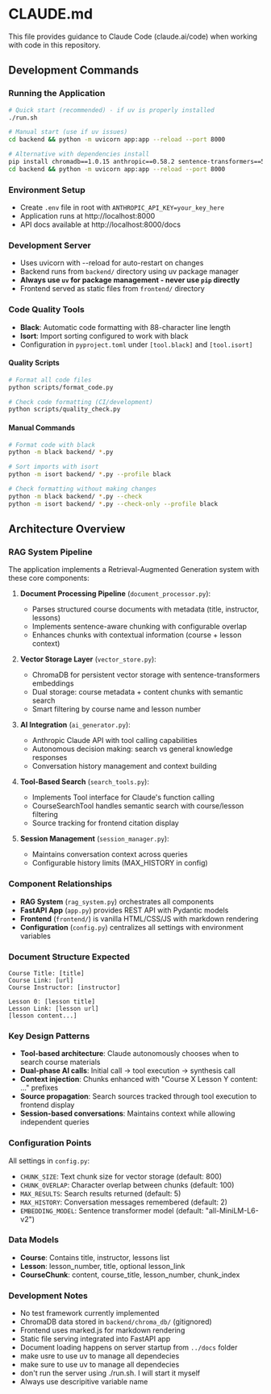 # CLAUDE.md

This file provides guidance to Claude Code (claude.ai/code) when working with code in this repository.

## Development Commands

### Running the Application

```bash
# Quick start (recommended) - if uv is properly installed
./run.sh

# Manual start (use if uv issues)
cd backend && python -m uvicorn app:app --reload --port 8000

# Alternative with dependencies install
pip install chromadb==1.0.15 anthropic==0.58.2 sentence-transformers==5.0.0 fastapi==0.116.1 uvicorn==0.35.0 python-multipart==0.0.20 python-dotenv==1.1.1
cd backend && python -m uvicorn app:app --reload --port 8000
```

### Environment Setup

- Create `.env` file in root with `ANTHROPIC_API_KEY=your_key_here`
- Application runs at http://localhost:8000
- API docs available at http://localhost:8000/docs

### Development Server

- Uses uvicorn with --reload for auto-restart on changes
- Backend runs from `backend/` directory using uv package manager
- **Always use `uv` for package management - never use `pip` directly**
- Frontend served as static files from `frontend/` directory

### Code Quality Tools

- **Black**: Automatic code formatting with 88-character line length
- **Isort**: Import sorting configured to work with black
- Configuration in `pyproject.toml` under `[tool.black]` and `[tool.isort]`

#### Quality Scripts

```bash
# Format all code files
python scripts/format_code.py

# Check code formatting (CI/development)
python scripts/quality_check.py
```

#### Manual Commands

```bash
# Format code with black
python -m black backend/ *.py

# Sort imports with isort
python -m isort backend/ *.py --profile black

# Check formatting without making changes
python -m black backend/ *.py --check
python -m isort backend/ *.py --check-only --profile black
```

## Architecture Overview

### RAG System Pipeline

The application implements a Retrieval-Augmented Generation system with these core components:

1. **Document Processing Pipeline** (`document_processor.py`):

   - Parses structured course documents with metadata (title, instructor, lessons)
   - Implements sentence-aware chunking with configurable overlap
   - Enhances chunks with contextual information (course + lesson context)

2. **Vector Storage Layer** (`vector_store.py`):

   - ChromaDB for persistent vector storage with sentence-transformers embeddings
   - Dual storage: course metadata + content chunks with semantic search
   - Smart filtering by course name and lesson number

3. **AI Integration** (`ai_generator.py`):

   - Anthropic Claude API with tool calling capabilities
   - Autonomous decision making: search vs general knowledge responses
   - Conversation history management and context building

4. **Tool-Based Search** (`search_tools.py`):

   - Implements Tool interface for Claude's function calling
   - CourseSearchTool handles semantic search with course/lesson filtering
   - Source tracking for frontend citation display

5. **Session Management** (`session_manager.py`):
   - Maintains conversation context across queries
   - Configurable history limits (MAX_HISTORY in config)

### Component Relationships

- **RAG System** (`rag_system.py`) orchestrates all components
- **FastAPI App** (`app.py`) provides REST API with Pydantic models
- **Frontend** (`frontend/`) is vanilla HTML/CSS/JS with markdown rendering
- **Configuration** (`config.py`) centralizes all settings with environment variables

### Document Structure Expected

```
Course Title: [title]
Course Link: [url]
Course Instructor: [instructor]

Lesson 0: [lesson title]
Lesson Link: [lesson url]
[lesson content...]
```

### Key Design Patterns

- **Tool-based architecture**: Claude autonomously chooses when to search course materials
- **Dual-phase AI calls**: Initial call → tool execution → synthesis call
- **Context injection**: Chunks enhanced with "Course X Lesson Y content: ..." prefixes
- **Source propagation**: Search sources tracked through tool execution to frontend display
- **Session-based conversations**: Maintains context while allowing independent queries

### Configuration Points

All settings in `config.py`:

- `CHUNK_SIZE`: Text chunk size for vector storage (default: 800)
- `CHUNK_OVERLAP`: Character overlap between chunks (default: 100)
- `MAX_RESULTS`: Search results returned (default: 5)
- `MAX_HISTORY`: Conversation messages remembered (default: 2)
- `EMBEDDING_MODEL`: Sentence transformer model (default: "all-MiniLM-L6-v2")

### Data Models

- **Course**: Contains title, instructor, lessons list
- **Lesson**: lesson_number, title, optional lesson_link
- **CourseChunk**: content, course_title, lesson_number, chunk_index

### Development Notes

- No test framework currently implemented
- ChromaDB data stored in `backend/chroma_db/` (gitignored)
- Frontend uses marked.js for markdown rendering
- Static file serving integrated into FastAPI app
- Document loading happens on server startup from `../docs` folder
- make usre to use uv to manage all dependecies
- make sure to use uv to manage all dependecies
- don't run the server using ./run.sh. I will start it myself
- Always use descripitive variable name

